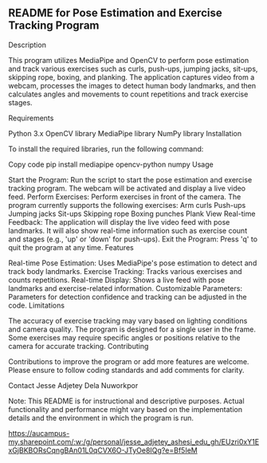 ## README for Pose Estimation and Exercise Tracking Program

Description

This program utilizes MediaPipe and OpenCV to perform pose estimation and track various exercises such as curls, push-ups, jumping jacks, sit-ups, skipping rope, boxing, and planking. The application captures video from a webcam, processes the images to detect human body landmarks, and then calculates angles and movements to count repetitions and track exercise stages.

Requirements

Python 3.x
OpenCV library
MediaPipe library
NumPy library
Installation

To install the required libraries, run the following command:

Copy code
pip install mediapipe opencv-python numpy
Usage

Start the Program: Run the script to start the pose estimation and exercise tracking program. The webcam will be activated and display a live video feed.
Perform Exercises: Perform exercises in front of the camera. The program currently supports the following exercises:
Arm curls
Push-ups
Jumping jacks
Sit-ups
Skipping rope
Boxing punches
Plank
View Real-time Feedback: The application will display the live video feed with pose landmarks. It will also show real-time information such as exercise count and stages (e.g., 'up' or 'down' for push-ups).
Exit the Program: Press 'q' to quit the program at any time.
Features

Real-time Pose Estimation: Uses MediaPipe's pose estimation to detect and track body landmarks.
Exercise Tracking: Tracks various exercises and counts repetitions.
Real-time Display: Shows a live feed with pose landmarks and exercise-related information.
Customizable Parameters: Parameters for detection confidence and tracking can be adjusted in the code.
Limitations

The accuracy of exercise tracking may vary based on lighting conditions and camera quality.
The program is designed for a single user in the frame.
Some exercises may require specific angles or positions relative to the camera for accurate tracking.
Contributing

Contributions to improve the program or add more features are welcome. Please ensure to follow coding standards and add comments for clarity.


Contact
Jesse Adjetey 
Dela Nuworkpor

Note: This README is for instructional and descriptive purposes. Actual functionality and performance might vary based on the implementation details and the environment in which the program is run.

https://aucampus-my.sharepoint.com/:w:/g/personal/jesse_adjetey_ashesi_edu_gh/EUzri0xY1ExGjBKBORsCqngBAn01L0qCVX6O-JTyOe8IQg?e=Bf5IeM
